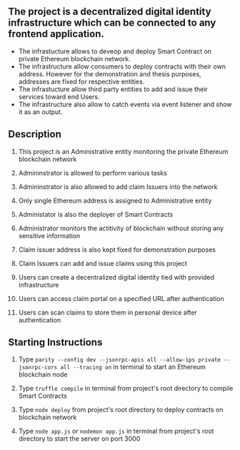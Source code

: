 
## The project is a decentralized digital identity infrastructure which can be connected to any frontend application.
- The infrastucture allows to deveop and deploy Smart Contract on private Ethereum blockchain network.
- The infrastructure allow consumers to deploy contracts with their own address. However for the demonstration and
thesis purposes, addresses are fixed for respective entities.
- The infrastucture allow third party entities to add and issue their services toward end Users.
- The infrastructure also allow to catch events via event listener and show it as an output.


## Description
1. This project is an Administrative entity monitoring the private Ethereum blockchain network

2. Admininstrator is allowed to perform various tasks

3. Admininstrator is also allowed to add claim Issuers into the network

4. Only single Ethereum address is assigned to Administrative entity

5. Administator is also the deployer of Smart Contracts

6. Administrator monitors the actitivity of blockchain without storing any sensitive information

7. Claim issuer address is also kept fixed for demonstration purposes

8. Claim Issuers can add and issue claims using this project

9. Users can create a decentralized digital identity tied with provided infrastructure

10. Users can access claim portal on a specified URL after authentication

11. Users can scan claims to store them in personal device after authentication


## Starting Instructions

1. Type `parity --config dev --jsonrpc-apis all --allow-ips private --jsonrpc-cors all --tracing on` in terminal 
   to start an Ethereum blockchain node

2. Type `truffle compile` in terminal from project's root directory to compile Smart Contracts

3. Type `node deploy` from project's root directory to deploy contracts on blockchain network

4. Type `node app.js` or `nodemon app.js` in terminal from project's root directory to start the server on port 3000
